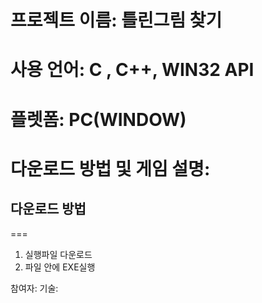 # 프로젝트 이름: 틀린그림 찾기
# 사용 언어: C , C++, WIN32 API
# 플렛폼: PC(WINDOW)
# 다운로드 방법 및 게임 설명:
## 다운로드 방법
===
1. 실행파일 다운로드
2. 파일 안에 EXE실행


참여자:
기술:
